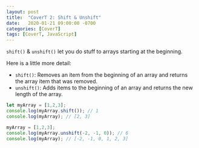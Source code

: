 ```yaml
---
layout: post
title:  "CoverT 2: Shift & Unshift"
date:   2020-01-21 09:00:00 -0700
categories: [CoverT]
tags: [CoverT, JavaScript]
---
```


`shift()` & `unshift()` let you do stuff to arrays starting at the beginning.

Here is a little more detail:

- `shift()`: Removes an item from the beginning of an array and returns the array item that was removed.
- `unshift()`: Adds items to the beginning of an array and returns the new length of the array.

```javascript
let myArray = [1,2,3];
console.log(myArray.shift()); // 1
console.log(myArray); // [2, 3]

myArray = [1,2,3];
console.log(myArray.unshift(-2, -1, 0)); // 6
console.log(myArray); // [-2, -1, 0, 1, 2, 3]
```
